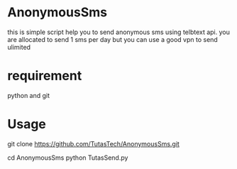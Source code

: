 # AnonymousSms
this is simple script help you to send anonymous sms using telbtext api. you are allocated to send 1 sms per day but you can use a good vpn to send ulimited

# requirement 
python and git
# Usage

git clone https://github.com/TutasTech/AnonymousSms.git

cd AnonymousSms
python TutasSend.py
